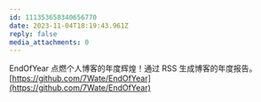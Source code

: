 ```yaml
---
id: 111353658340656770
date: 2023-11-04T18:19:43.961Z
reply: false
media_attachments: 0
---
```


EndOfYear 点燃个人博客的年度辉煌！通过 RSS 生成博客的年度报告。  
[https://github.com/7Wate/EndOfYear](https://github.com/7Wate/EndOfYear)

